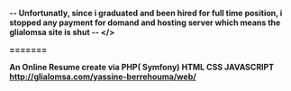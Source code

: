 <b> -- Unfortunatly, since i graduated and been hired for full time position, i stopped any payment for domand and hosting server which means the glialomsa site is shut -- </>

=======


An Online Resume create via PHP( Symfony) HTML CSS JAVASCRIPT
<br>
http://glialomsa.com/yassine-berrehouma/web/
